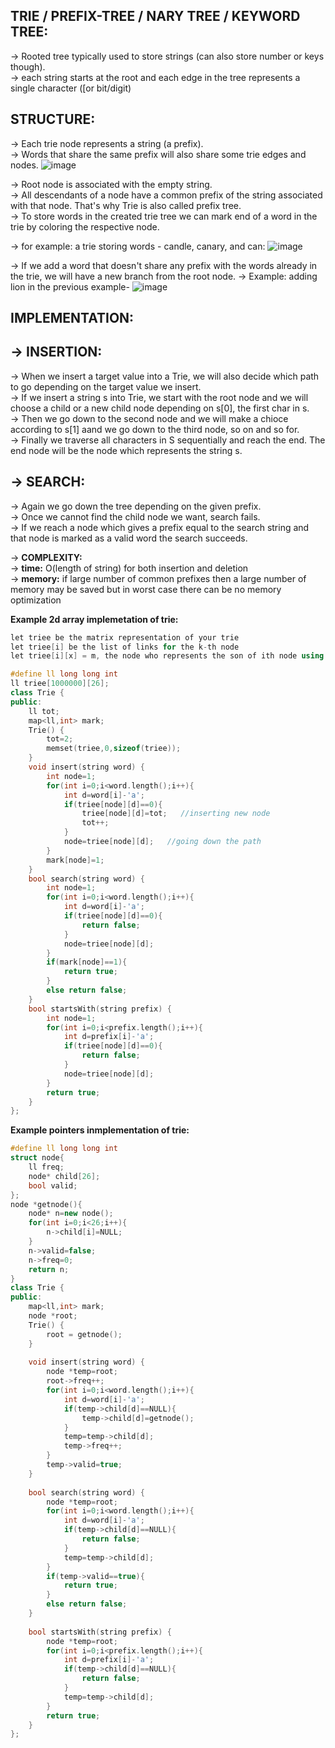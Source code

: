 **TRIE / PREFIX-TREE / NARY TREE / KEYWORD TREE:**
--

-> Rooted tree typically used to store strings (can also store number or keys though). \
-> each string starts at the root and each edge in the tree represents a single character ([or bit/digit)

**STRUCTURE:**
--

-> Each trie node represents a string (a prefix).\
-> Words that share the same prefix will also share some trie edges and nodes.
![image](https://user-images.githubusercontent.com/94597499/149326296-c7d63c24-e5de-4638-894d-5344af5c1027.png)

-> Root node is associated with the empty string.\
-> All descendants of a node have a common prefix of the string associated with that node. That's why Trie is also called prefix tree.\
-> To store words in the created trie tree we can mark end of a word in the trie by coloring the respective node. 

-> for example: a trie storing words - candle, canary, and can:
![image](https://user-images.githubusercontent.com/94597499/149327049-ea49db26-74a4-4a6b-b734-516146241dee.png)

-> If we add a word that doesn't share any prefix with the words already in the trie, we will have a new branch from the root node.
-> Example: adding lion in the previous example-
![image](https://user-images.githubusercontent.com/94597499/149327251-91ed4408-379e-4f6c-9e2a-dcb6cd98f8ea.png)

**IMPLEMENTATION:**
--

-> **INSERTION:**
--
-> When we insert a target value into a Trie, we will also decide which path to go depending on the target value we insert.\
-> If we insert a string s into Trie, we start with the root node and we will choose a child or a new child node depending on s[0], the first char in s.\
-> Then we go down to the second node and we will make a chioce according to s[1] aand we go down to the third node, so on and so for.\
-> Finally we traverse all characters in S sequentially and reach the end. The end node will be the node which represents the string s.

-> **SEARCH:**
--
-> Again we go down the tree depending on the given prefix. \
-> Once we cannot find the child node we want, search fails.\
-> If we reach a node which gives a prefix equal to the search string and that node is marked as a valid word the search succeeds.

-> **COMPLEXITY:**\
-> **time:** O(length of string) for both insertion and deletion\
-> **memory:** if large number of common prefixes then a large number of memory may be saved but in worst case there can be no memory optimization

**Example 2d array implemetation of trie:**
```cpp
let triee be the matrix representation of your trie
let triee[i] be the list of links for the k-th node
let triee[i][x] = m, the node who represents the son of ith node using x-th character, m = 0 is there is not a link.

#define ll long long int
ll triee[1000000][26];
class Trie {
public:
    ll tot;
    map<ll,int> mark;
    Trie() {
        tot=2;
        memset(triee,0,sizeof(triee));
    }
    void insert(string word) {
        int node=1;
        for(int i=0;i<word.length();i++){
            int d=word[i]-'a';
            if(triee[node][d]==0){
                triee[node][d]=tot;   //inserting new node
                tot++;
            }
            node=triee[node][d];   //going down the path
        }
        mark[node]=1;
    }
    bool search(string word) {
        int node=1;
        for(int i=0;i<word.length();i++){
            int d=word[i]-'a';
            if(triee[node][d]==0){
                return false;
            }
            node=triee[node][d];
        }
        if(mark[node]==1){
            return true;
        }
        else return false;
    }
    bool startsWith(string prefix) {
        int node=1;
        for(int i=0;i<prefix.length();i++){
            int d=prefix[i]-'a';
            if(triee[node][d]==0){
                return false;
            }
            node=triee[node][d];
        }
        return true;
    }
};
```
**Example pointers inmplementation of trie:**
```cpp
#define ll long long int
struct node{
    ll freq;
    node* child[26];
    bool valid;
};
node *getnode(){
    node* n=new node();
    for(int i=0;i<26;i++){
        n->child[i]=NULL;
    }
    n->valid=false;
    n->freq=0;
    return n;
}
class Trie {
public:
    map<ll,int> mark;
    node *root;
    Trie() {
        root = getnode();
    }
    
    void insert(string word) {
        node *temp=root;
        root->freq++;
        for(int i=0;i<word.length();i++){
            int d=word[i]-'a';
            if(temp->child[d]==NULL){
                temp->child[d]=getnode();
            }
            temp=temp->child[d];
            temp->freq++;
        }
        temp->valid=true;
    }
    
    bool search(string word) {
        node *temp=root;
        for(int i=0;i<word.length();i++){
            int d=word[i]-'a';
            if(temp->child[d]==NULL){
                return false;
            }
            temp=temp->child[d];
        }
        if(temp->valid==true){
            return true;
        }
        else return false;
    }
    
    bool startsWith(string prefix) {
        node *temp=root;
        for(int i=0;i<prefix.length();i++){
            int d=prefix[i]-'a';
            if(temp->child[d]==NULL){
                return false;
            }
            temp=temp->child[d];
        }
        return true;
    }
};
```
